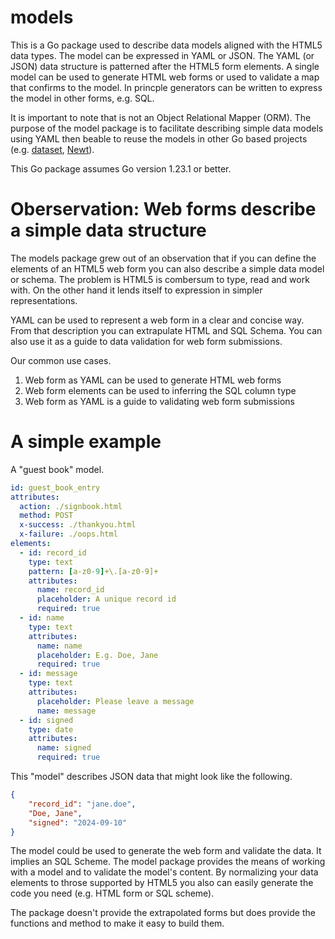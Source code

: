 
# models

This is a Go package used to describe data models aligned with the HTML5 data types. The model can be expressed in YAML or JSON. The YAML (or JSON) data structure is patterned after the HTML5 form elements. A single model can be used to generate HTML web forms or used to validate a map that confirms to the model. In princple generators can be written to express the model in other forms, e.g. SQL.

It is important to note that is not an Object Relational Mapper (ORM).  The purpose of the model package is to facilitate describing simple data models using YAML then beable to reuse the models in other Go based projects (e.g. [dataset](http://github.com/caltechlibrary/dataset), [Newt](https://github.com/caltechlibrary/newt)).

This Go package assumes Go version 1.23.1 or better.

# Oberservation: Web forms describe a simple data structure

The models package grew out of an observation that if you can define the elements of an HTML5 web form you can also describe a simple data model or schema. The problem is HTML5 is combersum to type, read and work with.  On the other hand it lends itself to expression in simpler representations.

YAML can be used to represent a web form in a clear and concise way. From that description you can extrapulate HTML and SQL Schema. You can also use it as a guide to data validation for web form submissions.

Our common use cases.

1. Web form as YAML can be used to generate HTML web forms
2. Web form elements can be used to inferring the SQL column type
3. Web form as YAML is a guide to validating web form submissions

# A simple example

A "guest book" model.

~~~yaml
id: guest_book_entry
attributes:
  action: ./signbook.html
  method: POST
  x-success: ./thankyou.html
  x-failure: ./oops.html
elements:
  - id: record_id
    type: text
    pattern: [a-z0-9]+\.[a-z0-9]+
    attributes:
      name: record_id
      placeholder: A unique record id
      required: true
  - id: name
    type: text
    attributes:
      name: name
      placeholder: E.g. Doe, Jane
      required: true
  - id: message
    type: text
    attributes:
      placeholder: Please leave a message
      name: message
  - id: signed
    type: date
    attributes:
      name: signed
      required: true
~~~

This "model" describes JSON data that might look like the following.

~~~json
{ 
    "record_id": "jane.doe",
    "Doe, Jane",
    "signed": "2024-09-10"
}
~~~

The model could be used to generate the web form and validate the data. It implies an SQL Scheme.  The model package provides the means of working with a model and to validate the model's content. By normalizing your data elements to throse supported by HTML5 you also can easily generate the code you need (e.g. HTML form or SQL scheme).

The package doesn't provide the extrapolated forms but does provide the functions and method to make it easy to build them.


